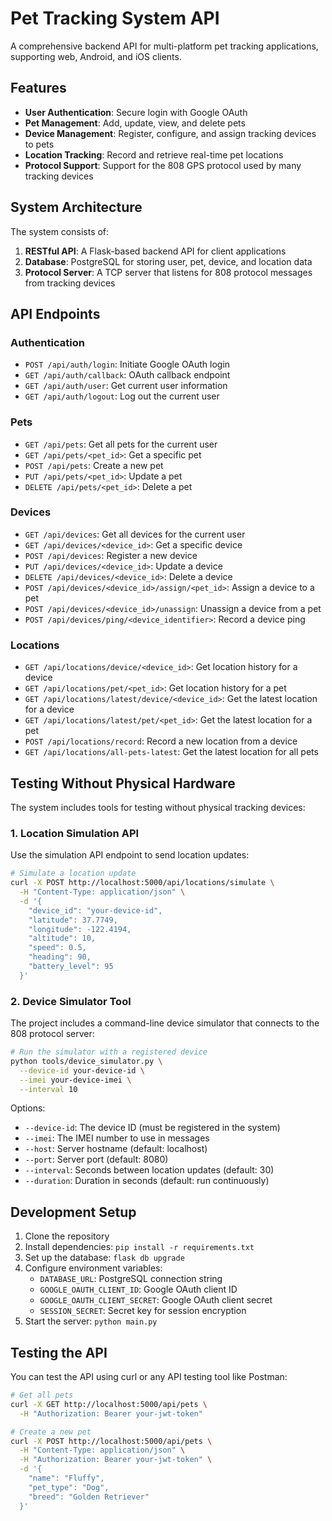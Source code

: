 # Pet Tracking System API

A comprehensive backend API for multi-platform pet tracking applications, supporting web, Android, and iOS clients.

## Features

- **User Authentication**: Secure login with Google OAuth
- **Pet Management**: Add, update, view, and delete pets
- **Device Management**: Register, configure, and assign tracking devices to pets
- **Location Tracking**: Record and retrieve real-time pet locations
- **Protocol Support**: Support for the 808 GPS protocol used by many tracking devices

## System Architecture

The system consists of:

1. **RESTful API**: A Flask-based backend API for client applications
2. **Database**: PostgreSQL for storing user, pet, device, and location data
3. **Protocol Server**: A TCP server that listens for 808 protocol messages from tracking devices

## API Endpoints

### Authentication

- `POST /api/auth/login`: Initiate Google OAuth login
- `GET /api/auth/callback`: OAuth callback endpoint
- `GET /api/auth/user`: Get current user information
- `GET /api/auth/logout`: Log out the current user

### Pets

- `GET /api/pets`: Get all pets for the current user
- `GET /api/pets/<pet_id>`: Get a specific pet
- `POST /api/pets`: Create a new pet
- `PUT /api/pets/<pet_id>`: Update a pet
- `DELETE /api/pets/<pet_id>`: Delete a pet

### Devices

- `GET /api/devices`: Get all devices for the current user
- `GET /api/devices/<device_id>`: Get a specific device
- `POST /api/devices`: Register a new device
- `PUT /api/devices/<device_id>`: Update a device
- `DELETE /api/devices/<device_id>`: Delete a device
- `POST /api/devices/<device_id>/assign/<pet_id>`: Assign a device to a pet
- `POST /api/devices/<device_id>/unassign`: Unassign a device from a pet
- `POST /api/devices/ping/<device_identifier>`: Record a device ping

### Locations

- `GET /api/locations/device/<device_id>`: Get location history for a device
- `GET /api/locations/pet/<pet_id>`: Get location history for a pet
- `GET /api/locations/latest/device/<device_id>`: Get the latest location for a device
- `GET /api/locations/latest/pet/<pet_id>`: Get the latest location for a pet
- `POST /api/locations/record`: Record a new location from a device
- `GET /api/locations/all-pets-latest`: Get the latest location for all pets

## Testing Without Physical Hardware

The system includes tools for testing without physical tracking devices:

### 1. Location Simulation API

Use the simulation API endpoint to send location updates:

```bash
# Simulate a location update
curl -X POST http://localhost:5000/api/locations/simulate \
  -H "Content-Type: application/json" \
  -d '{
    "device_id": "your-device-id",
    "latitude": 37.7749,
    "longitude": -122.4194,
    "altitude": 10,
    "speed": 0.5,
    "heading": 90,
    "battery_level": 95
  }'
```

### 2. Device Simulator Tool

The project includes a command-line device simulator that connects to the 808 protocol server:

```bash
# Run the simulator with a registered device
python tools/device_simulator.py \
  --device-id your-device-id \
  --imei your-device-imei \
  --interval 10
```

Options:
- `--device-id`: The device ID (must be registered in the system)
- `--imei`: The IMEI number to use in messages
- `--host`: Server hostname (default: localhost)
- `--port`: Server port (default: 8080)
- `--interval`: Seconds between location updates (default: 30)
- `--duration`: Duration in seconds (default: run continuously)

## Development Setup

1. Clone the repository
2. Install dependencies: `pip install -r requirements.txt`
3. Set up the database: `flask db upgrade`
4. Configure environment variables:
   - `DATABASE_URL`: PostgreSQL connection string
   - `GOOGLE_OAUTH_CLIENT_ID`: Google OAuth client ID
   - `GOOGLE_OAUTH_CLIENT_SECRET`: Google OAuth client secret
   - `SESSION_SECRET`: Secret key for session encryption
5. Start the server: `python main.py`

## Testing the API

You can test the API using curl or any API testing tool like Postman:

```bash
# Get all pets
curl -X GET http://localhost:5000/api/pets \
  -H "Authorization: Bearer your-jwt-token"

# Create a new pet
curl -X POST http://localhost:5000/api/pets \
  -H "Content-Type: application/json" \
  -H "Authorization: Bearer your-jwt-token" \
  -d '{
    "name": "Fluffy",
    "pet_type": "Dog",
    "breed": "Golden Retriever"
  }'
```